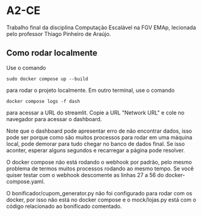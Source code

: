 # A2-CE
Trabalho final da disciplina Computação Escalável na FGV EMAp, lecionada pelo professor Thiago Pinheiro de Araújo.


## Como rodar localmente
Use o comando
```
sudo docker compose up --build
```
para rodar o projeto localmente. Em outro terminal, use o comando
```
docker compose logs -f dash
```
para acessar a URL do streamlit. Copie a URL "Network URL" e cole no navegador para acessar o dashboard.

Note que o dashboard pode apresentar erro de não encontrar dados, isso pode ser porque como são muitos processos para rodar em uma máquina local, pode demorar para tudo chegar no banco de dados final. Se isso aconter, esperar alguns segundos e recarregar a página pode resolver.

O docker compose não está rodando o webhook por padrão, pelo mesmo problema de termos muitos processos rodando ao mesmo tempo. Se você quiser testar com o webhook descomente as linhas 27 a 56 do docker-compose.yaml.

O bonificador/cupom_generator.py não foi configurado para rodar com os docker, por isso não está no docker compose e o mock/lojas.py está com o código relacionado ao bonificado comentado.